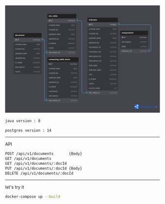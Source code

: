 
![alt text](https://github.com/alirezapla/monitoring-back/blob/new-changes/files/erd1.png)

`java version : 8`

`postgres version : 14`

****
API

```
POST /api/v1/documents       {Body}
GET /api/v1/documents
GET /api/v1/documents/:docId 
PUT /api/v1/documents/:docId {Body}
DELETE /api/v1/documents/:docId
```
****
let's try it

```bash
docker-compose up --build
```
